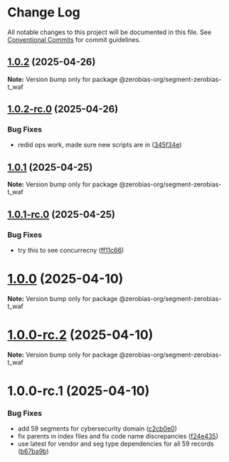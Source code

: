 # Change Log

All notable changes to this project will be documented in this file.
See [Conventional Commits](https://conventionalcommits.org) for commit guidelines.

## [1.0.2](https://github.com/zerobias-org/segment/compare/@zerobias-org/segment-zerobias-t_waf@1.0.2-rc.0...@zerobias-org/segment-zerobias-t_waf@1.0.2) (2025-04-26)

**Note:** Version bump only for package @zerobias-org/segment-zerobias-t_waf





## [1.0.2-rc.0](https://github.com/zerobias-org/segment/compare/@zerobias-org/segment-zerobias-t_waf@1.0.1...@zerobias-org/segment-zerobias-t_waf@1.0.2-rc.0) (2025-04-26)


### Bug Fixes

* redid ops work, made sure new scripts are in ([345f34e](https://github.com/zerobias-org/segment/commit/345f34ec926029dc141943b3e321676adb4a2888))





## [1.0.1](https://github.com/zerobias-org/segment/compare/@zerobias-org/segment-zerobias-t_waf@1.0.1-rc.0...@zerobias-org/segment-zerobias-t_waf@1.0.1) (2025-04-25)

**Note:** Version bump only for package @zerobias-org/segment-zerobias-t_waf





## [1.0.1-rc.0](https://github.com/zerobias-org/segment/compare/@zerobias-org/segment-zerobias-t_waf@1.0.0...@zerobias-org/segment-zerobias-t_waf@1.0.1-rc.0) (2025-04-25)


### Bug Fixes

* try this to see concurrecny ([ff11c66](https://github.com/zerobias-org/segment/commit/ff11c66d67cb9f185098fd640d4139178d29ae22))





# [1.0.0](https://github.com/zerobias-org/segment/compare/@zerobias-org/segment-zerobias-t_waf@1.0.0-rc.2...@zerobias-org/segment-zerobias-t_waf@1.0.0) (2025-04-10)

**Note:** Version bump only for package @zerobias-org/segment-zerobias-t_waf





# [1.0.0-rc.2](https://github.com/zerobias-org/segment/compare/@zerobias-org/segment-zerobias-t_waf@1.0.0-rc.1...@zerobias-org/segment-zerobias-t_waf@1.0.0-rc.2) (2025-04-10)

**Note:** Version bump only for package @zerobias-org/segment-zerobias-t_waf





# 1.0.0-rc.1 (2025-04-10)


### Bug Fixes

* add 59 segments for cybersecurity domain ([c2cb0e0](https://github.com/zerobias-org/segment/commit/c2cb0e0c1f1eabb51d7f5a6ae6db98c1516fcdbe))
* fix parents in index files and fix code name discrepancies ([f24e435](https://github.com/zerobias-org/segment/commit/f24e4352453caaa05074cc6bb66ee8ed21a4f11d))
* use latest for vendor and seg type dependencies for all 59 records ([b67ba9b](https://github.com/zerobias-org/segment/commit/b67ba9bed7a90fad3b084161ebc603b5b35214b8))
